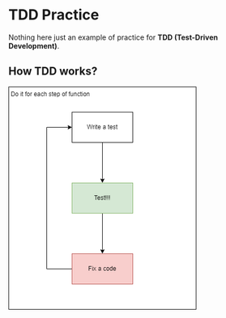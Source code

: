 <h1>TDD Practice</h1>
<p>Nothing here just an example of practice for <strong>TDD (Test-Driven Development)</strong>.</p>

<h2>How TDD works?</h2>
<img src="tdd.png"/>